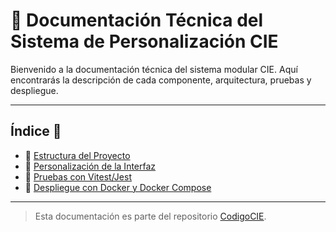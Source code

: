 # 📘 Documentación Técnica del Sistema de Personalización CIE

Bienvenido a la documentación técnica del sistema modular CIE. Aquí encontrarás la descripción de cada componente, arquitectura, pruebas y despliegue.

---

## Índice 📂

- 🧱 [Estructura del Proyecto](estructura.md)
- 🎨 [Personalización de la Interfaz](personalizacion.md)
- 🧪 [Pruebas con Vitest/Jest](pruebas.md)
- 🐳 [Despliegue con Docker y Docker Compose](docker.md)

---

> Esta documentación es parte del repositorio [CodigoCIE](https://github.com/Ecosistema-CIE/CodigoCIE).
